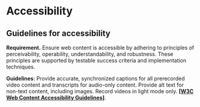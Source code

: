 # Accessibility

## Guidelines for accessibility <a href="#guidelines-for-accessibility" id="guidelines-for-accessibility"></a>

**Requirement.** Ensure web content is accessible by adhering to principles of perceivability, operability, understandability, and robustness. These principles are supported by testable success criteria and implementation techniques.

**Guidelines**: Provide accurate, synchronized captions for all prerecorded video content and transcripts for audio-only content. Provide alt text for non-text content, including images. Record videos in light mode only. **\[**[**W3C Web Content Accessibility Guidelines**](https://www.w3.org/WAI/standards-guidelines/wcag/)**]**.
